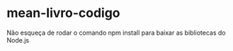 # mean-livro-codigo
Não esqueça de rodar o comando npm install para baixar as bibliotecas do Node.js